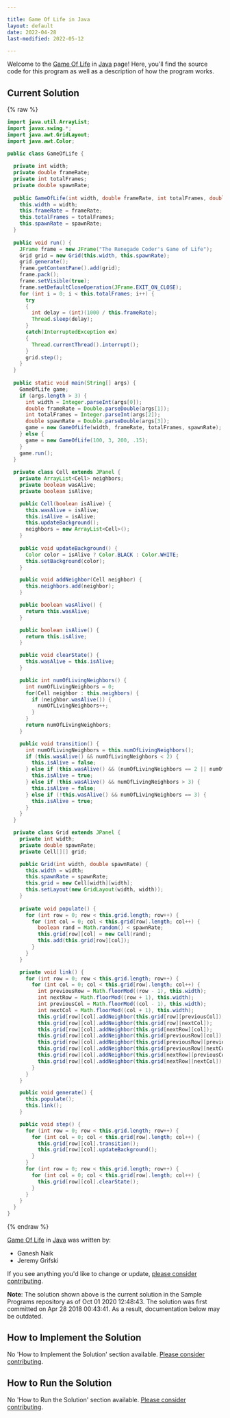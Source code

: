 ```yaml
---

title: Game Of Life in Java
layout: default
date: 2022-04-28
last-modified: 2022-05-12

---
```


Welcome to the [Game Of Life](https://sampleprograms.io/projects/game-of-life) in [Java](https://sampleprograms.io/languages/java) page! Here, you'll find the source code for this program as well as a description of how the program works.

## Current Solution

{% raw %}

```java
import java.util.ArrayList;
import javax.swing.*;
import java.awt.GridLayout;
import java.awt.Color;

public class GameOfLife {
  
  private int width;
  private double frameRate;
  private int totalFrames;
  private double spawnRate;
  
  public GameOfLife(int width, double frameRate, int totalFrames, double spawnRate) {
    this.width = width;
    this.frameRate = frameRate;
    this.totalFrames = totalFrames;
    this.spawnRate = spawnRate;
  }
  
  public void run() {
    JFrame frame = new JFrame("The Renegade Coder's Game of Life");
    Grid grid = new Grid(this.width, this.spawnRate);
    grid.generate();
    frame.getContentPane().add(grid);
    frame.pack();
    frame.setVisible(true);
    frame.setDefaultCloseOperation(JFrame.EXIT_ON_CLOSE); 
    for (int i = 0; i < this.totalFrames; i++) {
      try        
      {
        int delay = (int)(1000 / this.frameRate);
        Thread.sleep(delay);
      } 
      catch(InterruptedException ex) 
      {
        Thread.currentThread().interrupt();
      }
      grid.step();
    }
  } 
  
  public static void main(String[] args) {
    GameOfLife game;
    if (args.length > 3) {
      int width = Integer.parseInt(args[0]);
      double frameRate = Double.parseDouble(args[1]);
      int totalFrames = Integer.parseInt(args[2]);
      double spawnRate = Double.parseDouble(args[3]);
      game = new GameOfLife(width, frameRate, totalFrames, spawnRate);
    } else {
      game = new GameOfLife(100, 3, 200, .15);
    }
    game.run();
  }
    
  private class Cell extends JPanel {
    private ArrayList<Cell> neighbors;
    private boolean wasAlive;
    private boolean isAlive;

    public Cell(boolean isAlive) {
      this.wasAlive = isAlive;
      this.isAlive = isAlive;
      this.updateBackground();
      neighbors = new ArrayList<Cell>();
    }
    
    public void updateBackground() {
      Color color = isAlive ? Color.BLACK : Color.WHITE;
      this.setBackground(color);
    }

    public void addNeighbor(Cell neighbor) {
      this.neighbors.add(neighbor);
    }

    public boolean wasAlive() {
      return this.wasAlive;
    }

    public boolean isAlive() {
      return this.isAlive;
    }

    public void clearState() {
      this.wasAlive = this.isAlive;
    }

    public int numOfLivingNeighbors() {
      int numOfLivingNeighbors = 0;
      for(Cell neighbor : this.neighbors) {
        if (neighbor.wasAlive()) {
          numOfLivingNeighbors++;
        }
      }
      return numOfLivingNeighbors;
    }

    public void transition() {
      int numOfLivingNeighbors = this.numOfLivingNeighbors();
      if (this.wasAlive() && numOfLivingNeighbors < 2) {
        this.isAlive = false;
      } else if (this.wasAlive() && (numOfLivingNeighbors == 2 || numOfLivingNeighbors == 3)) {
        this.isAlive = true;
      } else if (this.wasAlive() && numOfLivingNeighbors > 3) {
        this.isAlive = false;
      } else if (!this.wasAlive() && numOfLivingNeighbors == 3) {
        this.isAlive = true;
      }
    }
  }

  private class Grid extends JPanel {
    private int width;
    private double spawnRate;
    private Cell[][] grid;

    public Grid(int width, double spawnRate) {
      this.width = width;
      this.spawnRate = spawnRate;
      this.grid = new Cell[width][width];
      this.setLayout(new GridLayout(width, width));
    }
    
    private void populate() {
      for (int row = 0; row < this.grid.length; row++) {
        for (int col = 0; col < this.grid[row].length; col++) {
          boolean rand = Math.random() < spawnRate;
          this.grid[row][col] = new Cell(rand);
          this.add(this.grid[row][col]);
        }
      }
    }

    private void link() {
      for (int row = 0; row < this.grid.length; row++) {
        for (int col = 0; col < this.grid[row].length; col++) {
          int previousRow = Math.floorMod((row - 1), this.width);
          int nextRow = Math.floorMod((row + 1), this.width);
          int previousCol = Math.floorMod((col - 1), this.width);
          int nextCol = Math.floorMod((col + 1), this.width);
          this.grid[row][col].addNeighbor(this.grid[row][previousCol]);
          this.grid[row][col].addNeighbor(this.grid[row][nextCol]);
          this.grid[row][col].addNeighbor(this.grid[nextRow][col]);
          this.grid[row][col].addNeighbor(this.grid[previousRow][col]);
          this.grid[row][col].addNeighbor(this.grid[previousRow][previousCol]); 
          this.grid[row][col].addNeighbor(this.grid[previousRow][nextCol]); 
          this.grid[row][col].addNeighbor(this.grid[nextRow][previousCol]);
          this.grid[row][col].addNeighbor(this.grid[nextRow][nextCol]);
        }
      }
    }

    public void generate() {
      this.populate();
      this.link();
    }

    public void step() {
      for (int row = 0; row < this.grid.length; row++) {
        for (int col = 0; col < this.grid[row].length; col++) {
          this.grid[row][col].transition();
          this.grid[row][col].updateBackground();
        }
      }
      for (int row = 0; row < this.grid.length; row++) {
        for (int col = 0; col < this.grid[row].length; col++) {
          this.grid[row][col].clearState();
        }
      }
    }
  }
}
```

{% endraw %}

[Game Of Life](https://sampleprograms.io/projects/game-of-life) in [Java](https://sampleprograms.io/languages/java) was written by:

- Ganesh Naik
- Jeremy Grifski

If you see anything you'd like to change or update, [please consider contributing](https://github.com/TheRenegadeCoder/sample-programs).

**Note**: The solution shown above is the current solution in the Sample Programs repository as of Oct 01 2020 12:48:43. The solution was first committed on Apr 28 2018 00:43:41. As a result, documentation below may be outdated.

## How to Implement the Solution

No 'How to Implement the Solution' section available. [Please consider contributing](https://github.com/TheRenegadeCoder/sample-programs-website).

## How to Run the Solution

No 'How to Run the Solution' section available. [Please consider contributing](https://github.com/TheRenegadeCoder/sample-programs-website).